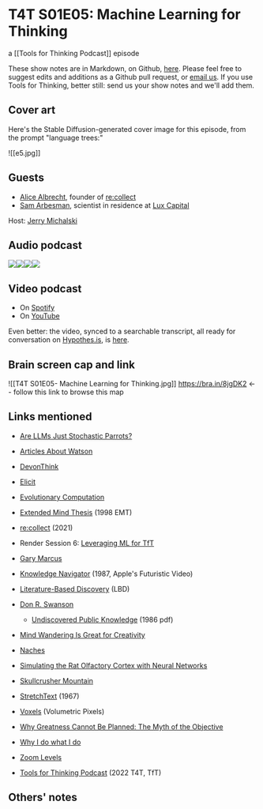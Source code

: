 # T4T S01E05: Machine Learning for Thinking

a [[Tools for Thinking Podcast]] episode

These show notes are in Markdown, on Github, [here](https://github.com/OpenGlobalMind/rel8-wiki/blob/main/Tools%20for%20Thinking%20Podcast.md). Please feel free to suggest edits and additions as a Github pull request, or  [email us](mailto:sociate@gmail.com). If you use Tools for Thinking, better still: send us your show notes and we'll add them. 

## Cover art

Here's the Stable Diffusion-generated cover image for this episode, from the prompt "language trees:"

![[e5.jpg]]

## Guests

- [Alice Albrecht](https://www.linkedin.com/in/alice-albrecht-6379868/), founder of [re:collect](https://www.re-collect.ai/)
- [Sam Arbesman](https://www.linkedin.com/in/arbesman/), scientist in residence at [Lux Capital](https://www.luxcapital.com/)

Host: [Jerry Michalski](https://www.jerrymichalski.com/)

## Audio podcast 

[![](https://uploads-ssl.webflow.com/6022fac80367ca7c9121c178/63473c43cd78d77b7f847fb3_Anchor_logo.svg)](https://anchor.fm/betaworks/episodes/Machine-Learning-for-Thinking-e1pja9d/a-a8nq6c6)[![](https://uploads-ssl.webflow.com/6022fac80367ca7c9121c178/63473161d50a860bd5f8bf0e_Amazon_Music_logo.svg)](https://music.amazon.com/podcasts/12a72801-ad1e-412b-82cf-dd242e96b1d4/episodes/4594b0a2-c9c4-45d3-ac4d-cef5ae196121/tools-for-thinking-by-betaworks-machine-learning-for-thinking)[![](https://uploads-ssl.webflow.com/6022fac80367ca7c9121c178/63473161d50a86d605f8bf0f_itunes_podcasts%20logo.svg)](https://podcasts.apple.com/us/podcast/machine-learning-for-thinking/id1648557332?i=1000583482692)[![](https://uploads-ssl.webflow.com/6022fac80367ca7c9121c178/63473161a69713eddcfa9885_Spotify%20logo.svg)](https://open.spotify.com/episode/5NItz9ABy1SOQFe5KwrrKk?si=zu4ihGnTRiyMW7xSnqFGkQ)

## Video podcast  

- On [Spotify](https://open.spotify.com/episode/5NItz9ABy1SOQFe5KwrrKk)
- On [YouTube](https://www.youtube.com/watch?v=qbPxtMxdcHU)

Even better: the video, synced to a searchable transcript, all ready for conversation on [Hypothes.is](https://hypothes.is/), is [here](https://docdrop.org/video/qbPxtMxdcHU/). 

## Brain screen cap and link

![[T4T S01E05- Machine Learning for Thinking.jpg]]
https://bra.in/8jgDK2  <-- follow this link to browse this map

## Links mentioned

- [Are LLMs Just Stochastic Parrots?](https://bra.in/9vPeNJ)
- [Articles About Watson](https://bra.in/4q5o6V)
- [DevonThink](http://www.devontechnologies.com/)
- [Elicit](https://ought.org/elicit)
- [Evolutionary Computation](https://en.wikipedia.org/wiki/Evolutionary_computation)
- [Extended Mind Thesis](https://en.wikipedia.org/wiki/Extended_mind_thesis) (1998 EMT)
- [re:collect](https://www.re-collect.ai/) (2021)
- Render Session 6: [Leveraging ML for TfT](https://vimeo.com/740893906?embedded=true&source=video_title&owner=116593395)
- [Gary Marcus](http://en.wikipedia.org/wiki/Gary_Marcus)
- [Knowledge Navigator](https://en.wikipedia.org/wiki/Knowledge_Navigator) (1987, Apple's Futuristic Video)
- [Literature-Based Discovery](https://en.wikipedia.org/wiki/Literature-based_discovery) (LBD)
- [Don R. Swanson](https://en.wikipedia.org/wiki/Don_R._Swanson)
	- [Undiscovered Public Knowledge](https://www.jstor.org/stable/4307965) (1986 pdf)
- [Mind Wandering Is Great for Creativity](https://bra.in/9pKKbr)
- [Naches](https://jel.jewish-languages.org/words/394)
- [Simulating the Rat Olfactory Cortex with Neural Networks](https://bra.in/5p63zP)
- [Skullcrusher Mountain](https://www.youtube.com/watch?v=mXLlnreBwOQ)
- [StretchText](https://en.wikipedia.org/wiki/StretchText) (1967)
- [Voxels](http://en.wikipedia.org/wiki/Voxel) (Volumetric Pixels)
- [Why Greatness Cannot Be Planned: The Myth of the Objective](https://www.amazon.com/Why-Greatness-Cannot-Planned-Objective-ebook-dp-B00X57B4JG/dp/B00X57B4JG/jerrymichalskisr)
- [Why I do what I do](https://www.youtube.com/watch?v=2dx-6I9Sc6A)
- [Zoom Levels](https://bra.in/8qzdQ6)

- [Tools for Thinking Podcast](https://bra.in/2vGNna) (2022 T4T, TfT)

## Others' notes



